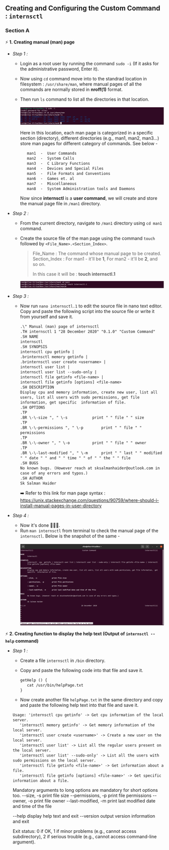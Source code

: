 ## Creating and Configuring the Custom Command : `internsctl`
### Section A
⚡ **1. Creating manual (man) page**
- *Step 1 :* 
  * Login as a root user by running the command `sudo -i` (If it asks for the administrative password, Enter it).
  * Now using `cd` command move into to the standrad location in filesystem : `/usr/share/man`, where manual pages of all the commands are normally stored in **nroff(1)** format.
  * Then run `ls` command to list all the directories in that location.\
  \
    <img src = "/images/img_1.png">
  
    Here in this location, each man page is categorized in a specific section (directory), different directories (e.g., man1, man2, man3...) store man pages for different category of commands. See below -
   
     ```
        man1  -  User Commands
        man2  -  System Calls
        man3  -  C Library Functions
        man4  -  Devices and Special Files
        man5  -  File Formats and Conventions
        man6  -  Games et. al
        man7  -  Miscellaneous
        man8  -  System Administration tools and Daemons
     ```
     Now since **internsctl** is a **user command**, we will create and store the manual page file in `/man1` directory.
   
- *Step 2 :*
  * From the current directory, navigate to `/man1` directory using `cd man1` command.
  * Create the source file of the man page using the command `touch` followed by `<File_Name>.<Section_Index>`.

    > File_Name : The command whose manual page to be created.\
    > Section_Index : For man1 - it'll be **1**, For man2 - it'll be **2**, and so on.
    >
    > In this case it will be : **touch internsctl.1**
    
    <img src = "/images/img_2.png">
- *Step 3 :*    
  * Now run `nano internsctl.1` to edit the source file in nano text editor. Copy and paste the following script into the source file or write it from yourself and save it.
    ```
    .\" Manual (man) page of internsctl
    .TH internsctl 1 "28 December 2020" "0.1.0" "Custom Command"
    .SH NAME
    internsctl
    .SH SYNOPSIS
    internsctl cpu getinfo |
    .brinternsctl memory getinfo |
    .brinternsctl user create <username> |
    internsctl user list |
    internsctl user list --sudo-only |
    internsctl file getinfo <file-name> |
    internsctl file getinfo [options] <file-name> 
    .SH DESCRIPTION
    Display cpu and memory information, create new user, list all users, list all users with sudo permissions, get file information, get specific  information of file.  
    .SH OPTIONS
    .TP
    .BR \-\-size ", " \-s			print " " file " " size
    .TP
    .BR \-\-permissions ", " \-p		print " " file " " permissions
    .TP
    .BR \-\-owner ", " \-o			print " " file " " owner
    .TP
    .BR \-\-last-modified ", " \-m		print " " last " " modified " " date " " and " " time " " of " " the " " file
    .SH BUGS
    No known bugs. (However reach at sksalmanhaider@outlook.com in case of any errors and typos.)
    .SH AUTHOR
    Sk Salman Haider
    ```
    ➡️ Refer to this link for man page syntax : https://unix.stackexchange.com/questions/90759/where-should-i-install-manual-pages-in-user-directory
    
- *Step 4 :*
  * Now it's done 🎉🔥🤩.
  * Run `man internsctl` from terminal to check the manual page of the `internsctl`. Below is the snapshot of the same -\
  \
    <img src = "/images/img_3.png">

⚡ **2. Creating function to display the help text (Output of `internsctl --help` command)**
  - *Step 1 :* 
    * Create a file `internsctl` in `/bin` directory.
    * Copy and paste the following code into that file and save it.
    
      ```
      getHelp () {
	     cat /usr/bin/helpPage.txt
      }
      ```
    * Now create another file `helpPage.txt` in the same directory and copy and paste the following help text into that file and save it.
    
    >
    	Usage: 'internsctl cpu getinfo' -> Get cpu information of the local server.
	       'internsctl memory getinfo' -> Get memory information of the local server.
	       'internsctl user create <username>' -> Create a new user on the local server.
	       'internsctl user list' -> List all the regular users present on the local server.
	       'internsctl user list' --sudo-only' -> List all the users with sudo permissions on the local server.
	       'internsctl file getinfo <file-name>' -> Get information about a file.
	       'internsctl file getinfo [options] <file-name>' -> Get specific information about a file.

	Mandatory arguments to long options are mandatory for short options too.
	  --size, -s			print file size
	  --permissions, -p		print file permissions
	  --owner, -o			print file owner
	  --last-modified, -m		print last modified date and time of the file

	  --help     			display help text and exit
	  --version  			output version information and exit

	Exit status:
	 0  if OK,
	 1  if minor problems (e.g., cannot access subdirectory),
	 2  if serious trouble (e.g., cannot access command-line argument).
   >
    
    
